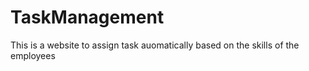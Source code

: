 # TaskManagement
This is a website to assign task auomatically based on the skills of the employees
